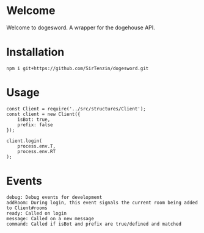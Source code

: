 # Welcome

Welcome to dogesword. A wrapper for the dogehouse API.

# Installation

```
npm i git+https://github.com/SirTenzin/dogesword.git
```

# Usage

```
const Client = require('../src/structures/Client');
const client = new Client({
    isBot: true,
    prefix: false
});

client.login(
    process.env.T,
    process.env.RT
);
```

# Events

```
debug: Debug events for development
addRoom: During login, this event signals the current room being added to Client#rooms
ready: Called on login
message: Called on a new message
command: Called if isBot and prefix are true/defined and matched
```